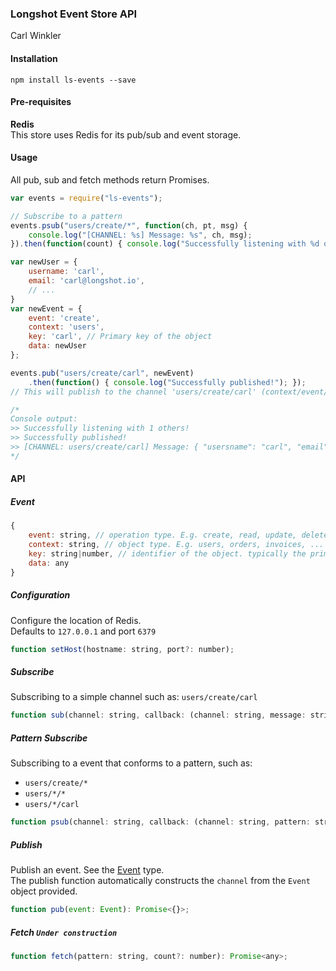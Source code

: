 ### Longshot Event Store API
Carl Winkler

#### Installation
```
npm install ls-events --save
```

#### Pre-requisites
 **Redis**  
 This store uses Redis for its pub/sub and event storage.

#### Usage
All pub, sub and fetch methods return Promises.

```javascript
var events = require("ls-events");

// Subscribe to a pattern
events.psub("users/create/*", function(ch, pt, msg) {
	console.log("[CHANNEL: %s] Message: %s", ch, msg);
}).then(function(count) { console.log("Successfully listening with %d others", count) });

var newUser = {
	username: 'carl',
	email: 'carl@longshot.io',
	// ...
}
var newEvent = {
	event: 'create',
	context: 'users',
	key: 'carl', // Primary key of the object 
	data: newUser
};

events.pub("users/create/carl", newEvent)
	.then(function() { console.log("Successfully published!"); }); 
// This will publish to the channel 'users/create/carl' (context/event/key)

/*
Console output:
>> Successfully listening with 1 others!
>> Successfully published!
>> [CHANNEL: users/create/carl] Message: { "usersname": "carl", "email": "carl@longshot.io" } 
*/
```

#### API

##### Event
```javascript
{
	event: string, // operation type. E.g. create, read, update, delete, ...
	context: string, // object type. E.g. users, orders, invoices, ...
	key: string|number, // identifier of the object. typically the primary key.
	data: any	
}
```

##### Configuration
Configure the location of Redis.  
Defaults to `127.0.0.1` and port `6379`
```javascript
function setHost(hostname: string, port?: number);

```

##### Subscribe
Subscribing to a simple channel such as: `users/create/carl`
```javascript
function sub(channel: string, callback: (channel: string, message: string) =>  void): Promise<{}>;
```

##### Pattern Subscribe
Subscribing to a event that conforms to a pattern, such as:  
* `users/create/*`
* `users/*/*`
* `users/*/carl`

```javascript
function psub(channel: string, callback: (channel: string, pattern: string, message: string) =>  void): Promise<{}>;
```

##### Publish
Publish an event. See the [Event](#Event) type.  
The publish function automatically constructs the `channel` from the `Event` object provided.

```javascript
function pub(event: Event): Promise<{}>;
```

##### Fetch `Under construction`
```javascript
function fetch(pattern: string, count?: number): Promise<any>;
```